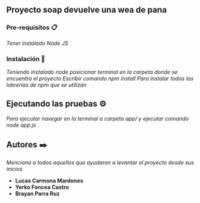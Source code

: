 ## Proyecto soap devuelve una wea de pana


### Pre-requisitos 📋

_Tener instalado Node JS_

### Instalación 🔧

_Teniendo instalado node posicionar terminal en la carpeta donde se encuentra el proyecto_
_Escribir comando npm install_
_Para instalar todos las lobrerias de npm que se utilizan_


## Ejecutando las pruebas ⚙️

_Para ejecutar navegar en la terminal a carpeta app/ y ejecutar comando node app.js_


## Autores ✒️

_Menciona a todos aquellos que ayudaron a levantar el proyecto desde sus inicios_

* **Lucas Carmona Mardones** 
* **Yerko Foncea Castro** 
* **Brayan Parra Ruz** 
